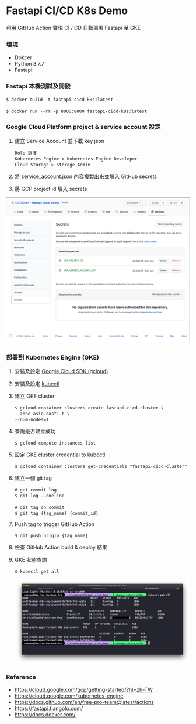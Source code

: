 # Fastapi CI/CD K8s Demo

利用 GitHub Action 實現 CI / CD 自動部署 Fastapi 至 GKE

### 環境

- Dokcer
- Python 3.7.7
- Fastapi

### Fastapi 本機測試及開發

```shell
$ docker build -t fastapi-cicd-k8s:latest .

$ docker run --rm -p 8000:8000 fastapi-cicd-k8s:latest
```

### Google Cloud Platform project & service account 設定

1. 建立 Service Account 並下載 key json

   ```
   Role 選擇
   Kubernetes Engine > Kubernetes Engine Developer
   Cloud Storage > Storage Admin
   ```

2. 將 service_account.json 內容複製出來並填入 GitHub secrets

3. 將 GCP project id 填入 secrets

![GitHub Secrets](/docs/github_secrets.png)

### 部署到 Kubernetes Engine (GKE)

1. 安裝及設定 [Google Cloud SDK (gcloud)](https://cloud.google.com/sdk/docs/install)

2. 安裝及設定 [kubectl](https://kubernetes.io/docs/tasks/tools/install-kubectl/)

3. 建立 GKE cluster

   ```shell
   $ gcloud container clusters create fastapi-cicd-cluster \
   --zone asia-east1-b \
   --num-nodes=1
   ```

4. 查詢是否建立成功

   ```shell
   $ gcloud compute instances list
   ```

5. 設定 GKE cluster credential to kubectl

   ```shell
   $ gcloud container clusters get-credentials "fastapi-cicd-cluster"
   ```

6. 建立一個 git tag

   ```shell
   # get commit log
   $ git log --oneline

   # git tag on commit
   $ git tag {tag_name} {commit_id}
   ```

7. Push tag to trigger GitHub Action

   ```shell
   $ git push origin {tag_name}
   ```

8. 檢查 GitHub Action build & deploy 結果

9. GKE 狀態查詢
   ```shell
   $ kubectl get all
   ```
   ![GitHub Secrets](/docs/result_kubectl_get_all.png)

### Reference

- https://cloud.google.com/gcp/getting-started/?hl=zh-TW
- https://cloud.google.com/kubernetes-engine
- https://docs.github.com/en/free-pro-team@latest/actions
- https://fastapi.tiangolo.com/
- https://docs.docker.com/
